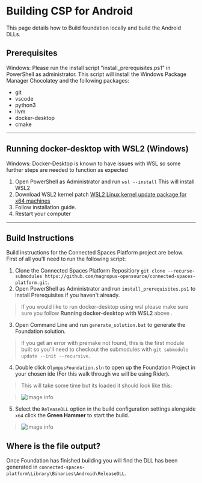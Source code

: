 # Building CSP for Android

This page details how to Build foundation locally and build the Android DLLs.

## Prerequisites 


Windows: Please run the install script "install_prerequisites.ps1" in PowerShell as administrator.
This script will install the Windows Package Manager Chocolatey and the following packages:
 - git
 - vscode
 - python3
 - llvm
 - docker-desktop
 - cmake

***

## Running docker-desktop with WSL2 (Windows)
Windows: Docker-Desktop is known to have issues with WSL so some further steps are needed to function as expected
1. Open PowerShell as Administrator and run `wsl --install` This will install WSL2
2. Download WSL2 kernel patch [WSL2 Linux kernel update package for x64 machines](https://wslstorestorage.blob.core.windows.net/wslblob/wsl_update_x64.msi)
3. Follow installation guide.
3. Restart your computer

***

## Build Instructions
Build instructions for the Connected Spaces Platform project are below.
First of all you'll need to run the following script:
1. Clone the Connected Spaces Platform Repositiory `git clone --recurse-submodules https://github.com/magnopus-opensource/connected-spaces-platform.git`.
2. Open PowerShell as Administrator and run `install_prerequisites.ps1` to install Prerequisites if you haven't already.
> If you would like to run docker-desktop using wsl please make sure sure you follow **Running docker-desktop with WSL2** above .
3. Open Command Line and run `generate_solution.bat` to generate the Foundation solution.
 > If you get an error with premake not found, this is the first module built so you'll need to checkout the submodules with `git submodule update --init --recursive`.
4. Double click `OlympusFoundation.sln` to open up the Foundation Project in your chosen ide (For this walk through we will be using Rider).
>  This will take some time but its loaded it should look like this:

> ![image info](../../_static/building/android_sln.png)

5. Select the `ReleaseDLL` option in the build configuration settings alongside `x64` click the **Green Hammer** to start the build.
> ![image info](../../_static/building/android_cfg.png)

## Where is the file output?

Once Foundation has finished building you will find the DLL has been generated in `connected-spaces-platform\Library\Binaries\Android\ReleaseDLL`.